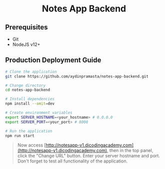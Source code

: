 <h1 style="text-align: center">Notes App Backend</h1>

## Prerequisites
- Git
- NodeJS v12+

## Production Deployment Guide
```bash
# Clone the application
git clone https://github.com/aydinpramasta/notes-app-backend.git

# Change directory
cd notes-app-backend

# Install dependencies
npm install --omit=dev

# Create environment variables
export SERVER_HOSTNAME=<your_hostname> # 0.0.0.0
export SERVER_PORT=<your_port> # 8000

# Run the application
npm run start
```
> Now access [http://notesapp-v1.dicodingacademy.com](http://notesapp-v1.dicodingacademy.com), then in the top panel, click the "Change URL" button. Enter your server hostname and port. Don't forget to test all functionality of the application.
